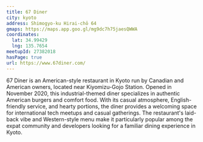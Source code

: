 ```yaml
---
title: 67 Diner
city: kyoto
address: Shimogyo-ku Hirai-chō 64
gmaps: https://maps.app.goo.gl/mg9dc7h75jaesQWWA
coordinates:
  lat: 34.99429
  lng: 135.7654
meetupId: 27382018
hasPage: true
url: https://www.67diner.com/
---
```


67 Diner is an American-style restaurant in Kyoto run by Canadian and American owners, located near Kiyomizu-Gojo Station. Opened in November 2020, this industrial-themed diner specializes in authentic American burgers and comfort food. With its casual atmosphere, English-friendly service, and hearty portions, the diner provides a welcoming space for international tech meetups and casual gatherings. The restaurant's laid-back vibe and Western-style menu make it particularly popular among the expat community and developers looking for a familiar dining experience in Kyoto.
